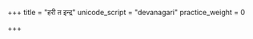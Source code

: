 +++
title = "हरी त इन्द्र"
unicode_script = "devanagari"
practice_weight = 0

+++
<div class="js_include" url="/vedAH/sAma/paravastu-saama/devaH/indraH/harI-ta-indra/"  newLevelForH1="1" includeTitle="false"> </div>